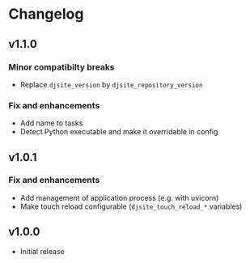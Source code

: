 # Changelog

## v1.1.0

### Minor compatibilty breaks

- Replace `djsite_version` by `djsite_repository_version`

### Fix and enhancements

- Add name to tasks
- Detect Python executable and make it overridable in config

## v1.0.1

### Fix and enhancements

- Add management of application process (e.g. with uvicorn)
- Make touch reload configurable (`djsite_touch_reload_*` variables)

## v1.0.0

- Initial release
